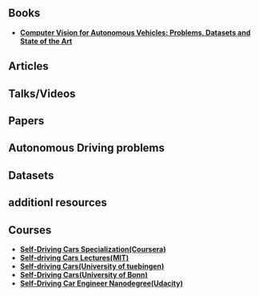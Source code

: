 ## Books
   * **[Computer Vision for Autonomous Vehicles: Problems, Datasets and State of the Art](https://arxiv.org/pdf/1704.05519.pdf)**
## Articles 
## Talks/Videos
## Papers
## Autonomous Driving problems
## Datasets
## additionl resources 
## Courses
  * **[Self-Driving Cars Specialization(Coursera)](https://www.coursera.org/specializations/self-driving-cars)**
  * **[Self-driving Cars Lectures(MIT)](https://www.youtube.com/watch?v=sRxaMDDMWQQ&list=PLrAXtmErZgOeY0lkVCIVafdGFOTi45amq)**
  * **[Self-driving Cars(University of tuebingen)](https://www.youtube.com/watch?v=wAaSJUAKPuY&list=PL05umP7R6ij321zzKXK6XCQXAaaYjQbzr)**
  * **[Self-Driving Cars(University of Bonn)](https://www.youtube.com/watch?v=EBFlmHqgezM&list=PLgnQpQtFTOGQo2Z_ogbonywTg8jxCI9pD)**
  * **[Self-Driving Car Engineer Nanodegree(Udacity)](https://www.udacity.com/course/self-driving-car-engineer-nanodegree--nd0013)**
